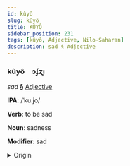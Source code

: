 ```yaml
---
id: kûyô
slug: kûyô
title: KÛYÔ
sidebar_position: 231
tags: [kûyô, Adjective, Nilo-Saharan]
description: sad § Adjective
---
```


### kûyô&emsp;<span kind="abugida">ɔʄɀı</span>

*sad* **§** [Adjective](../../tags/Adjective)

**IPA**: /ˈku.jo/

**Verb**: to be sad

**Noun**: sadness

**Modifier**: sad

<details>
    <summary>Origin</summary>
    Dholuo kuyo <br/>
    <em>Nilo-Saharan Language Family</em>
</details>